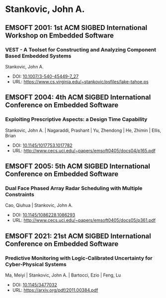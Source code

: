 # Stankovic, John A.

## EMSOFT 2001: 1st ACM SIGBED International Workshop on Embedded Software

### VEST - A Toolset for Constructing and Analyzing Component Based Embedded Systems
Stankovic, John A.
* DOI: [10.1007/3-540-45449-7_27](https://doi.org/10.1007/3-540-45449-7_27)
* URL: <https://www.cs.virginia.edu/~stankovic/psfiles/lake-tahoe.ps>

## EMSOFT 2004: 4th ACM SIGBED International Conference on Embedded Software

### Exploiting Prescriptive Aspects: a Design Time Capability
Stankovic, John A. | Nagaraddi, Prashant | Yu, Zhendong | He, Zhimin | Ellis, Brian
* DOI: [10.1145/1017753.1017782](https://doi.org/10.1145/1017753.1017782)
* URL: <http://www.cecs.uci.edu/~papers/emsoft0405/docs04/p165.pdf>

## EMSOFT 2005: 5th ACM SIGBED International Conference on Embedded Software

### Dual Face Phased Array Radar Scheduling with Multiple Constraints
Cao, Qiuhua | Stankovic, John A.
* DOI: [10.1145/1086228.1086293](https://doi.org/10.1145/1086228.1086293)
* URL: <http://www.cecs.uci.edu/~papers/emsoft0405/docs05/p361.pdf>

## EMSOFT 2021: 21st ACM SIGBED International Conference on Embedded Software

### Predictive Monitoring with Logic-Calibrated Uncertainty for Cyber-Physical Systems
Ma, Meiyi | Stankovic, John A. | Bartocci, Ezio | Feng, Lu
* DOI: [10.1145/3477032](https://doi.org/10.1145/3477032)
* URL: <https://arxiv.org/pdf/2011.00384.pdf>

